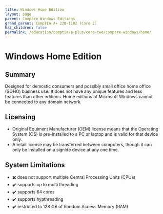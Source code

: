 ```yaml
---
title: Windows Home Edition
layout: page
parent: Compare Windows Editions
grand_parent: CompTIA A+ 220-1102 (Core 2)
has_children: false
permalink: /education/comptia/a-plus/core-two/compare-windows/home/
---
```


# Windows Home Edition

## Summary

Designed for demostic consumers and possibly small office home office (SOHO) business use. It does not have any unique features and less features than other editions. Home editions of Microsoft Windows cannot be connected to any domain network.

## Licensing

- Original Equiment Manufacturer (OEM) license means that the Operating System (OS) is pre-installed to a PC or laptop and is valid for that device only.
- A retail license may be transferred between computers, though it can only be installed on a signlde device at any one time.

## System Limitations

- ✖️ does not support multiple Central Processing Units (CPU)s
- ✔️ supports up to multi threading
- ✔️ supports 64 cores
- ✔️ supports hypthreading
- ✔️ restricted to 128 GB of Random Access Memory (RAM)
